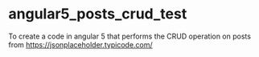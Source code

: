 # angular5_posts_crud_test
To create a code in angular 5 that performs the CRUD operation on posts from https://jsonplaceholder.typicode.com/

